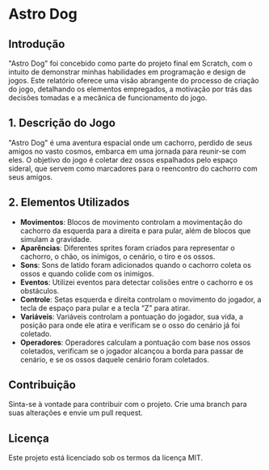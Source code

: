 # Astro Dog

## Introdução
"Astro Dog" foi concebido como parte do projeto final em Scratch, com o intuito de demonstrar minhas habilidades em programação e design de jogos. Este relatório oferece uma visão abrangente do processo de criação do jogo, detalhando os elementos empregados, a motivação por trás das decisões tomadas e a mecânica de funcionamento do jogo.

## 1. Descrição do Jogo
"Astro Dog" é uma aventura espacial onde um cachorro, perdido de seus amigos no vasto cosmos, embarca em uma jornada para reunir-se com eles. O objetivo do jogo é coletar dez ossos espalhados pelo espaço sideral, que servem como marcadores para o reencontro do cachorro com seus amigos.

## 2. Elementos Utilizados
- **Movimentos**: Blocos de movimento controlam a movimentação do cachorro da esquerda para a direita e para pular, além de blocos que simulam a gravidade.
- **Aparências**: Diferentes sprites foram criados para representar o cachorro, o chão, os inimigos, o cenário, o tiro e os ossos.
- **Sons**: Sons de latido foram adicionados quando o cachorro coleta os ossos e quando colide com os inimigos.
- **Eventos**: Utilizei eventos para detectar colisões entre o cachorro e os obstáculos.
- **Controle**: Setas esquerda e direita controlam o movimento do jogador, a tecla de espaço para pular e a tecla “Z” para atirar.
- **Variáveis**: Variáveis controlam a pontuação do jogador, sua vida, a posição para onde ele atira e verificam se o osso do cenário já foi coletado.
- **Operadores**: Operadores calculam a pontuação com base nos ossos coletados, verificam se o jogador alcançou a borda para passar de cenário, e se os ossos daquele cenário foram coletados.
## Contribuição

Sinta-se à vontade para contribuir com o projeto. Crie uma branch para suas alterações e envie um pull request.

## Licença

Este projeto está licenciado sob os termos da licença MIT.
